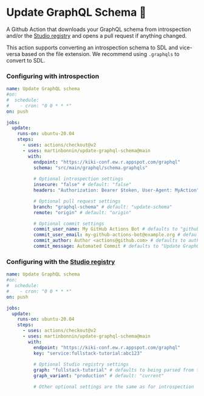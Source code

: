 # Update GraphQL Schema 🚀

A Github Action that downloads your GraphQL schema from introspection and/or the [Studio registry](https://www.apollographql.com/docs/studio/) and opens a pull request if anything changed.

This action supports converting an introspection schema to SDL and vice-versa based on the file extension. We recommend using `.graphqls` to convert to SDL. 

### Configuring with introspection

```yaml
name: Update GraphQL schema
#on:
#  schedule:
#    - cron: "0 0 * * *"
on: push

jobs:
  update:
    runs-on: ubuntu-20.04
    steps:
      - uses: actions/checkout@v2
      - uses: martinbonnin/update-graphql-schema@main
        with:
          endpoint: "https://kiki-conf.ew.r.appspot.com/graphql"
          schema: "src/main/graphql/schema.graphqls"
          
          # Optional introspection settings
          insecure: "false" # default: "false"
          headers: "Authorization: Bearer $token, User-Agent: MyAction" # default: "" 

          # Optional pull request settings        
          branch: "graphql-schema" # default: "update-schema"
          remote: "origin" # default: "origin"

          # Optional commit settings
          commit_user_name: My GitHub Actions Bot # defaults to "github-actions[bot]"
          commit_user_email: my-github-actions-bot@example.org # defaults to "github-actions[bot]@users.noreply.github.com"
          commit_author: Author <actions@github.com> # defaults to author of the commit that triggered the run
          commit_message: Automated Commit # defaults to "Update GraphQL Schema"
```


### Configuring with the [Studio registry](https://www.apollographql.com/docs/studio/)

```yaml
name: Update GraphQL schema
#on:
#  schedule:
#    - cron: "0 0 * * *"
on: push

jobs:
  update:
    runs-on: ubuntu-20.04
    steps:
      - uses: actions/checkout@v2
      - uses: martinbonnin/update-graphql-schema@main
        with:
          endpoint: "https://kiki-conf.ew.r.appspot.com/graphql"
          key: "service:fullstack-tutorial:abc123"
          
          # Optional Studio registry settings
          graph: "fullstack-tutorial" # defaults to being parsed from the key
          graph_variant: "production" # default: "current"

          # Other optional settings are the same as for introspection
```
